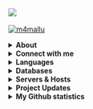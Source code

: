 <img align="centre" src="https://github.com/m4mallu/m4mallu/blob/main/img/Header.png">

<p align="left"> <a href="https://github.com/m4mallu"><img src="https://komarev.com/ghpvc/?username=Vaibhav-08&label=Profile%20views&color=0e75b6&style=flat" alt="m4mallu" /></a> </p>

<details>
  <summary><b>About</b></summary>
  <br/>
<code>
    I am an Electronics Engineer and Product Designer, basically doing software-Hardware interfacing projects in embedded systems. Also I'm learning different         programming languages, frameworks, front end & backend deveopment, Mobile Apps, AI and Ml, Data Visualization tools, Databases and Game Engines.
</code>
    </details>
    
<details>
  <summary><b>Connect with me</b></summary>
  <br/>
<p align="left">
    <a href="https://t.me/space4renjith"><img height="35px" src="https://img.icons8.com/fluent/48/000000/telegram-app.png" /></a>
    <a href="https://twitter.com/space4renjith"><img height="35px" src="https://img.icons8.com/fluent/48/000000/twitter.png" /></a>
    <a href="mailto:renju700@gmail.com"><img height="35px" src="https://img.icons8.com/color/48/000000/gmail-new.png" /></a>
    <a href="https://github.com/m4mallu"><img height="35px" src="https://img.icons8.com/ios-filled/50/000000/github.png" /></a>
    </p>
</details>

<details>
    <summary><b>Languages</b></summary>
    <br/>
    <p align="left"> 
        <a href="https://www.gnu.org/software/bash/" target="_blank"> <img src="https://www.vectorlogo.zone/logos/gnu_bash/gnu_bash-icon.svg" alt="bash" width="40" height="40"/> </a>
        <a href="https://git-scm.com/" target="_blank"> <img src="https://github.com/Thomas-George-T/Thomas-George-T/raw/master/assets/git.svg" alt="git" width="40" height="40"/> </a>
        <a href="https://www.w3.org/html/" target="_blank"> <img src="https://raw.githubusercontent.com/devicons/devicon/master/icons/html5/html5-original-wordmark.svg" alt="html5" width="40" height="40"/></a>
        <a href="https://www.python.org" target="_blank"> <img src="https://raw.githubusercontent.com/devicons/devicon/master/icons/python/python-original.svg" alt="python" width="40" height="40"/> </a>
        <a href="https://isocpp.org/" target="_blank"> <img src="https://isocpp.org/assets/images/cpp_logo.png" alt="python" width="40" height="40"/> </a>
    </p>
</details>

<details>
    <summary><b>Databases</b></summary>
    <br/>
    <p align="left">
        <a href="https://www.mysql.com/" target="_blank"> <img src="https://raw.githubusercontent.com/devicons/devicon/master/icons/mysql/mysql-original-wordmark.svg" alt="mysql" width="40" height="40"/></a>
        <a href="https://www.postgresql.org" target="_blank"> <img src="https://raw.githubusercontent.com/devicons/devicon/master/icons/postgresql/postgresql-original-wordmark.svg" alt="postgresql" width="40" height="40"/></a>
    </p>
</details>

<details>
    <summary><b>Servers & Hosts</b></summary>
    <br/>
    <p align="left">
        <a href="https://github.com/" target="_blank"> <img src="https://github.com/devicons/devicon/raw/master/icons/github/github-original-wordmark.svg" alt="github" width="40" height="40"/></a>
        <a href="https://aws.amazon.com" target="_blank"> <img src="https://github.com/Thomas-George-T/Thomas-George-T/raw/master/assets/aws.svg" alt="aws" width="40" height="40"/></a>
        <a href="https://azure.microsoft.com/en-in/" target="_blank"> <img src="https://www.vectorlogo.zone/logos/microsoft_azure/microsoft_azure-icon.svg" alt="azure" width="40" height="40"/></a>
        <a href="https://cloud.google.com" target="_blank"> <img src="https://www.vectorlogo.zone/logos/google_cloud/google_cloud-icon.svg" alt="gcp" width="40" height="40"/></a>
        <a href="https://heroku.com" target="_blank"> <img src="https://github.com/Thomas-George-T/Thomas-George-T/raw/master/assets/heroku.svg" alt="heroku" width="40" height="40"/></a>
        <a href="https://www.digitalocean.com//" target="_blank"> <img src="https://pbs.twimg.com/profile_images/1410636343944880136/w8dxKEmg_400x400.jpg" alt="linux" width="40" height="40"/></a>
    </p>
</details>


<details>
  <summary><b>Project Updates</b></summary>
  <br/>
  <p align="left">
      <a href="https://t.me/rmprojects" target="_blank"> <img src="https://img.shields.io/badge/Project-Updates-orange" logo="Telegram"></a>
    </p>
</details>


<details>
  <summary><b>My Github statistics</b></summary>
  <br/>
  <p align="left">
    <a href="https://github.com/m4mallu">
        <img width="49%" alt="GitHub Stats" src="https://github-readme-stats.vercel.app/api?username=m4mallu&count_private=False&show_icons=true&title_color=30F229&icon_color=F2F407&text_color=F9F9F9&bg_color=1F222E&hide_border=true"/>
        <img width="49%" alt="Streak Stats" src="https://github-readme-streak-stats.herokuapp.com/?user=m4mallu&theme=ayu-mirage&hide_border=true"/>
    </a>
</p>
</details>
